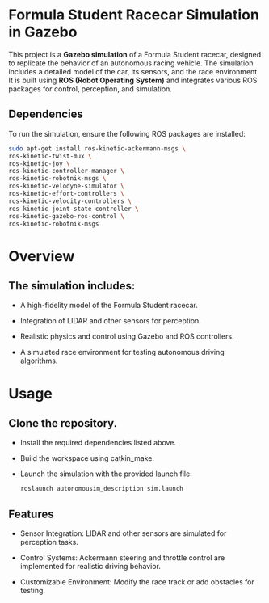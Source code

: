 # Formula Student Racecar Simulation in Gazebo

This project is a **Gazebo simulation** of a Formula Student racecar, designed to replicate the behavior of an autonomous racing vehicle. The simulation includes a detailed model of the car, its sensors, and the race environment. It is built using **ROS (Robot Operating System)** and integrates various ROS packages for control, perception, and simulation.

## Dependencies

To run the simulation, ensure the following ROS packages are installed:

```bash
sudo apt-get install ros-kinetic-ackermann-msgs \
ros-kinetic-twist-mux \
ros-kinetic-joy \
ros-kinetic-controller-manager \
ros-kinetic-robotnik-msgs \
ros-kinetic-velodyne-simulator \
ros-kinetic-effort-controllers \
ros-kinetic-velocity-controllers \
ros-kinetic-joint-state-controller \
ros-kinetic-gazebo-ros-control \
ros-kinetic-robotnik-msgs
```

# Overview

## The simulation includes:

  - A high-fidelity model of the Formula Student racecar.

  - Integration of LIDAR and other sensors for perception.

  - Realistic physics and control using Gazebo and ROS controllers.

  - A simulated race environment for testing autonomous driving algorithms.

# Usage

  ## Clone the repository.

  - Install the required dependencies listed above.

  - Build the workspace using catkin_make.

  - Launch the simulation with the provided launch file:

    ``` bash
    roslaunch autonomousim_description sim.launch
    ```
## Features

   - Sensor Integration: LIDAR and other sensors are simulated for perception tasks.

   - Control Systems: Ackermann steering and throttle control are implemented for realistic driving behavior.

   - Customizable Environment: Modify the race track or add obstacles for testing.
